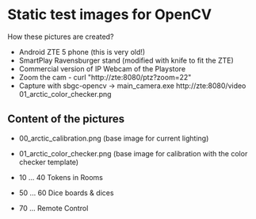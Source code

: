 # Static test images for OpenCV

How these pictures are created?

- Android ZTE 5 phone (this is very old!)
- SmartPlay Ravensburger stand (modified with knife to fit the ZTE)
- Commercial version of IP Webcam of the Playstore
- Zoom the cam - curl "http://zte:8080/ptz?zoom=22"
- Capture with sbgc-opencv -> main_camera.exe http://zte:8080/video 01_arctic_color_checker.png


## Content of the pictures

- 00_arctic_calibration.png (base image for current lighting)
- 01_arctic_color_checker.png (base image for calibration with the color checker template)


- 10 ... 40 Tokens in Rooms
- 50 ... 60 Dice boards & dices
- 70 ... Remote Control